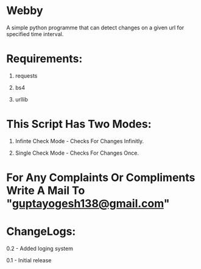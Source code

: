 # Webby
A simple python programme that can detect changes on a given url for specified time interval.

# Requirements:
 1. requests
 
 2. bs4
 
 3. urllib
 

# This Script Has Two Modes:
1. Infinte Check Mode - Checks For Changes Infinitly.

2. Single Check Mode - Checks For Changes Once. 

# For Any Complaints Or Compliments Write A Mail To "guptayogesh138@gmail.com"

# ChangeLogs:
0.2 - Added loging system

0.1 - Initial release
